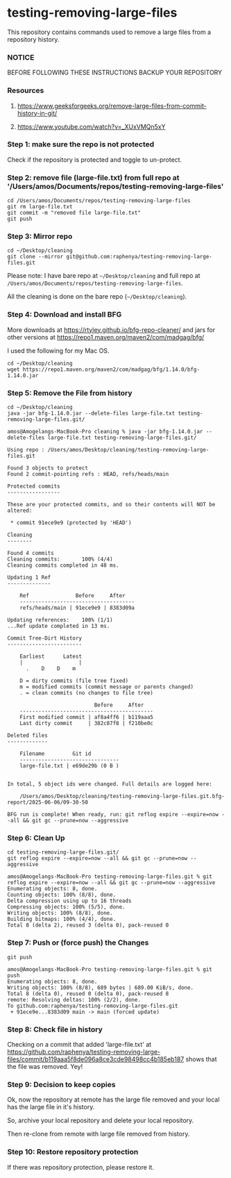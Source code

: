 # testing-removing-large-files

This repository contains commands used to remove a large files from a repository history.

### NOTICE

BEFORE FOLLOWING THESE INSTRUCTIONS BACKUP YOUR REPOSITORY

### Resources

1. https://www.geeksforgeeks.org/remove-large-files-from-commit-history-in-git/

2. https://www.youtube.com/watch?v=_XUxVMQn5xY

### Step 1: make sure the repo is not protected

Check if the repository is protected and toggle to un-protect.

### Step 2: remove file (large-file.txt) from full repo at '/Users/amos/Documents/repos/testing-removing-large-files'

```
cd /Users/amos/Documents/repos/testing-removing-large-files
git rm large-file.txt
git commit -m "removed file large-file.txt"
git push
```

###  Step 3: Mirror repo

```
cd ~/Desktop/cleaning
git clone --mirror git@github.com:raphenya/testing-removing-large-files.git
```

Please note: I have bare repo at `~/Desktop/cleaning` and full repo at `/Users/amos/Documents/repos/testing-removing-large-files`.

All the cleaning is done on the bare repo (`~/Desktop/cleaning`).

### Step 4: Download and install BFG

More downloads at https://rtyley.github.io/bfg-repo-cleaner/ and jars for other versions at https://repo1.maven.org/maven2/com/madgag/bfg/

I used the following for my Mac OS.

```
cd ~/Desktop/cleaning
wget https://repo1.maven.org/maven2/com/madgag/bfg/1.14.0/bfg-1.14.0.jar
```

### Step 5: Remove the File from history

```
cd ~/Desktop/cleaning
java -jar bfg-1.14.0.jar --delete-files large-file.txt testing-removing-large-files.git/
```

```
amos@Amogelangs-MacBook-Pro cleaning % java -jar bfg-1.14.0.jar --delete-files large-file.txt testing-removing-large-files.git/

Using repo : /Users/amos/Desktop/cleaning/testing-removing-large-files.git

Found 3 objects to protect
Found 2 commit-pointing refs : HEAD, refs/heads/main

Protected commits
-----------------

These are your protected commits, and so their contents will NOT be altered:

 * commit 91ece9e9 (protected by 'HEAD')

Cleaning
--------

Found 4 commits
Cleaning commits:       100% (4/4)
Cleaning commits completed in 48 ms.

Updating 1 Ref
--------------

	Ref               Before     After   
	-------------------------------------
	refs/heads/main | 91ece9e9 | 8383d09a

Updating references:    100% (1/1)
...Ref update completed in 13 ms.

Commit Tree-Dirt History
------------------------

	Earliest      Latest
	|                  |
	  .    D    D    m  

	D = dirty commits (file tree fixed)
	m = modified commits (commit message or parents changed)
	. = clean commits (no changes to file tree)

	                        Before     After   
	-------------------------------------------
	First modified commit | af8a4ff6 | b119aaa5
	Last dirty commit     | 382c87f8 | f210be0c

Deleted files
-------------

	Filename         Git id         
	--------------------------------
	large-file.txt | e69de29b (0 B )


In total, 5 object ids were changed. Full details are logged here:

	/Users/amos/Desktop/cleaning/testing-removing-large-files.git.bfg-report/2025-06-06/09-30-50

BFG run is complete! When ready, run: git reflog expire --expire=now --all && git gc --prune=now --aggressive
```


### Step 6: Clean Up

```
cd testing-removing-large-files.git/
git reflog expire --expire=now --all && git gc --prune=now --aggressive
```

```
amos@Amogelangs-MacBook-Pro testing-removing-large-files.git % git reflog expire --expire=now --all && git gc --prune=now --aggressive
Enumerating objects: 8, done.
Counting objects: 100% (8/8), done.
Delta compression using up to 16 threads
Compressing objects: 100% (5/5), done.
Writing objects: 100% (8/8), done.
Building bitmaps: 100% (4/4), done.
Total 8 (delta 2), reused 3 (delta 0), pack-reused 0
```


### Step 7: Push or (force push) the Changes

```
git push
```

```
amos@Amogelangs-MacBook-Pro testing-removing-large-files.git % git push
Enumerating objects: 8, done.
Writing objects: 100% (8/8), 689 bytes | 689.00 KiB/s, done.
Total 8 (delta 0), reused 0 (delta 0), pack-reused 8
remote: Resolving deltas: 100% (2/2), done.
To github.com:raphenya/testing-removing-large-files.git
 + 91ece9e...8383d09 main -> main (forced update)
```

### Step 8: Check file in history

Checking on a commit that added 'large-file.txt' at https://github.com/raphenya/testing-removing-large-files/commit/b119aaa5f8de096a8ce3cde98498cc4b185eb187 shows that the file was removed. Yey!

### Step 9: Decision to keep copies

Ok, now the repository at remote has the large file removed and your local has the large file in it's history.

So, archive your local repository and delete your local repository.

Then re-clone from remote with large file removed from history.

### Step 10: Restore repository protection

If there was repository protection, please restore it.
